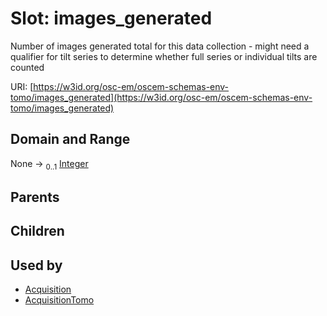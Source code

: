 
# Slot: images_generated

Number of images generated total for this data collection - might need a qualifier for tilt series to determine whether full series or individual tilts are counted

URI: [https://w3id.org/osc-em/oscem-schemas-env-tomo/images_generated](https://w3id.org/osc-em/oscem-schemas-env-tomo/images_generated)


## Domain and Range

None &#8594;  <sub>0..1</sub> [Integer](types/Integer.md)

## Parents


## Children


## Used by

 * [Acquisition](Acquisition.md)
 * [AcquisitionTomo](AcquisitionTomo.md)
